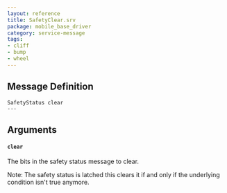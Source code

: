 ```yaml
---
layout: reference
title: SafetyClear.srv
package: mobile_base_driver
category: service-message
tags: 
- cliff
- bump
- wheel
---
```


## Message Definition
```
SafetyStatus clear
---
```

## Arguments
#### `clear`
The bits in the safety status message to clear.

Note: The safety status is latched this clears it if and only if the underlying condition isn't true anymore.

